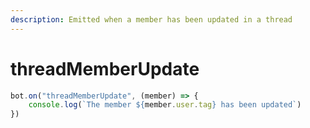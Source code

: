 ```yaml
---
description: Emitted when a member has been updated in a thread
---
```


# threadMemberUpdate

```javascript
bot.on("threadMemberUpdate", (member) => {
    console.log(`The member ${member.user.tag} has been updated`)
})
```
